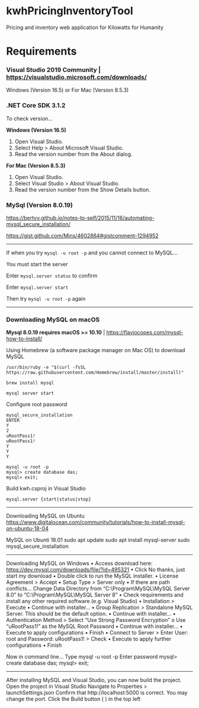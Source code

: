 # kwhPricingInventoryTool
Pricing and inventory web application for Kilowatts for Humanity

# Requirements
### Visual Studio 2019 Community | https://visualstudio.microsoft.com/downloads/

Windows (Version 16.5) or For Mac (Version 8.5.3)

### .NET Core SDK 3.1.2
To check version… 

**Windows (Version 16.5)**
1.	Open Visual Studio.
2.	Select Help > About Microsoft Visual Studio.
3.	Read the version number from the About dialog.

**For Mac (Version 8.5.3)**
1.	Open Visual Studio.
2.	Select Visual Studio > About Visual Studio.
3.	Read the version number from the Show Details button.

### MySql (Version 8.0.19)
https://bertvv.github.io/notes-to-self/2015/11/16/automating-mysql_secure_installation/

https://gist.github.com/Mins/4602864#gistcomment-1294952

---

If when you try `mysql -u root -p` and you cannot connect to MySQL… 

You must start the server

Enter `mysql.server status` to confirm

Enter `mysql.server start`

Then try `mysql -u root -p`  again 

---

### Downloading MySQL on macOS

**Mysql 8.0.19 requires macOS >= 10.10** | https://flaviocopes.com/mysql-how-to-install/

Using Homebrew (a software package manager on Mac OS) to download MySQL

`/usr/bin/ruby -e "$(curl -fsSL https://raw.githubusercontent.com/Homebrew/install/master/install)"`

`brew install mysql`

`mysql server start`

Configure root password
```
mysql_secure_installation
ENTER
Y
2
uRootPass1!
uRootPass1!
Y
Y
Y
```
```
mysql -u root -p
mysql> create database das;
mysql> exit;
```
Build kwh.csproj in Visual Studio

`mysql.server {start|status|stop}`

---

Downloading MySQL on Ubuntu
https://www.digitalocean.com/community/tutorials/how-to-install-mysql-on-ubuntu-18-04

MySQL on Ubunti 18.01
sudo apt update
sudo apt install mysql-server
sudo mysql_secure_installation

---

Downloading MySQL on Windows
•	Access download here: https://dev.mysql.com/downloads/file/?id=495321
•	Click No thanks, just start my download
•	Double click to run the MySQL installer. 
•	License Agreement > Accept
•	Setup Type > Server only
•	If there are path conflicts… Change Data Directory from “C:\Program\MySQL\MySQL Server 8.0” to “C:\Program\MySQL\MySQL Server 8”
•	Check requirements and install any other required software (e.g. Visual Studio)
•	Installation > Execute
•	Continue with installer…
•	Group Replication > Standalone MySQL Server. This should be the default option.
•	Continue with installer…
•	Authentication Method > Select “Use Strong Password Encryption”
o	 Use “uRootPass1!” as the MySQL Root Password
•	Continue with installer…
•	Execute to apply configurations
•	Finish
•	Connect to Server > Enter User: root and Password: uRootPass1! > Check
•	Execute to apply further configurations
•	Finish

Now in command line…
Type mysql -u root -p
Enter password
mysql> create database das;
mysql> exit;

---

After installing MySQL and Visual Studio, you can now build the project. 
Open the project in Visual Studio
Navigate to Properties > launchSettings.json
Confirm that http://localhost:5000 is correct. You may change the port.
Click the Build button (  ) in the top left

